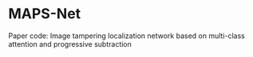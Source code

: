 # MAPS-Net
Paper code: Image tampering localization network based on multi-class attention and progressive subtraction
